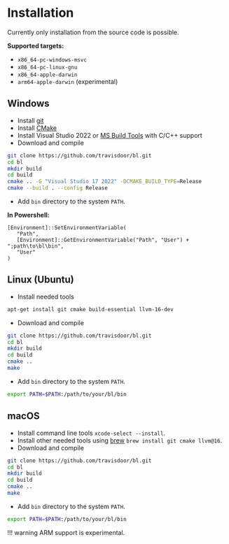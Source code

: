 # Installation

Currently only installation from the source code is possible.

**Supported targets:**

* `x86_64-pc-windows-msvc`
* `x86_64-pc-linux-gnu`
* `x86_64-apple-darwin`
* `arm64-apple-darwin` (experimental)

## Windows

* Install [git](https://git-scm.com)
* Install [CMake](https://cmake.org)
* Install Visual Studio 2022 or [MS Build Tools](https://visualstudio.microsoft.com/visual-cpp-build-tools) with C/C++ support
* Download and compile

```bash
git clone https://github.com/travisdoor/bl.git
cd bl
mkdir build
cd build
cmake .. -G "Visual Studio 17 2022" -DCMAKE_BUILD_TYPE=Release
cmake --build . --config Release
```

* Add `bin` directory to the system `PATH`. 

**In Powershell:**
```
[Environment]::SetEnvironmentVariable(
   "Path",
   [Environment]::GetEnvironmentVariable("Path", "User") + ";path\to\bl\bin",
   "User"
)
```

## Linux (Ubuntu)
* Install needed tools
```bash
apt-get install git cmake build-essential llvm-16-dev
```  
* Download and compile

```bash
git clone https://github.com/travisdoor/bl.git
cd bl
mkdir build
cd build
cmake ..
make
```

* Add `bin` directory to the system `PATH`. 

```bash
export PATH=$PATH:/path/to/your/bl/bin
```

## macOS
* Install command line tools ``xcode-select --install``.
* Install other needed tools using [brew](https://brew.sh) `brew install git cmake llvm@16`.
* Download and compile

```bash
git clone https://github.com/travisdoor/bl.git
cd bl
mkdir build
cd build
cmake ..
make
```
    
* Add `bin` directory to the system `PATH`. 

```bash
export PATH=$PATH:/path/to/your/bl/bin
```

!!! warning 
    ARM support is experimental. 


